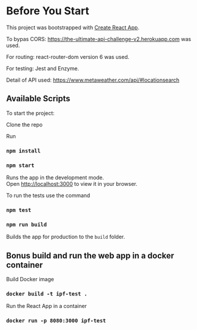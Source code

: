 # Before You Start

This project was bootstrapped with [Create React App](https://github.com/facebook/create-react-app). 

To bypas CORS: https://the-ultimate-api-challenge-v2.herokuapp.com was used.

For routing: react-router-dom version 6 was used.

For testing: Jest and Enzyme.

Detail of API used: https://www.metaweather.com/api/#locationsearch

## Available Scripts

To start the project:

Clone the repo

Run
### `npm install`
### `npm start`

Runs the app in the development mode.\
Open [http://localhost:3000](http://localhost:3000) to view it in your browser.

To run the tests use the command

### `npm test`


### `npm run build`

Builds the app for production to the `build` folder.


## Bonus build and run the web app in a docker container

Build Docker image

### `docker build -t ipf-test .`

Run the React App in a container

### `docker run -p 8080:3000 ipf-test`
